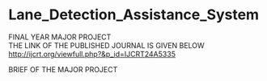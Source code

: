 # Lane_Detection_Assistance_System
FINAL YEAR MAJOR PROJECT <br>
THE LINK OF THE PUBLISHED JOURNAL IS GIVEN BELOW <br>
http://ijcrt.org/viewfull.php?&p_id=IJCRT24A5335

BRIEF OF THE MAJOR PROJECT <br>

